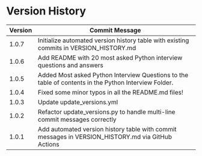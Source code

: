 # Version History

<!-- START_VERSION_HISTORY -->
| Version | Commit Message |
|---------|----------------|
| 1.0.7 | Initialize automated version history table with existing commits in VERSION_HISTORY.md |
| 1.0.6 | Add README with 20 most asked Python interview questions and answers |
| 1.0.5 | Added Most asked Python Interview Questions to the table of contents in the Python Interview Folder. |
| 1.0.4 | Fixed some minor typos in all the README.md files! |
| 1.0.3 | Update update_versions.yml |
| 1.0.2 | Refactor update_versions.py to handle multi-line commit messages correctly |
| 1.0.1 | Add automated version history table with commit messages in VERSION_HISTORY.md via GitHub Actions |
<!-- END_VERSION_HISTORY -->
